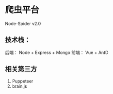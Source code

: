 # 爬虫平台

Node-Spider v2.0

## 技术栈：

后端： Node + Express + Mongo
前端： Vue + AntD

## 相关第三方

1. Puppeteer
2. brain.js
